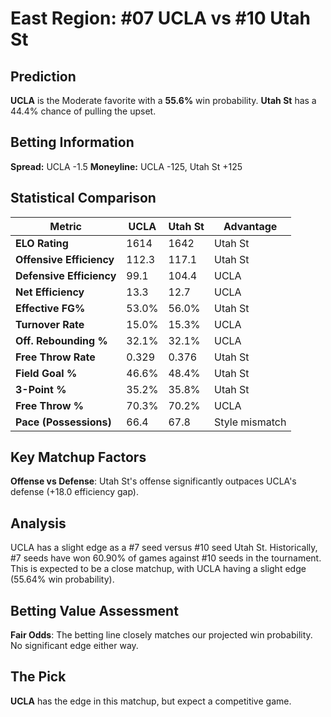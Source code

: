 # East Region: #07 UCLA vs #10 Utah St

## Prediction
**UCLA** is the Moderate favorite with a **55.6%** win probability.
**Utah St** has a 44.4% chance of pulling the upset.

## Betting Information
**Spread:** UCLA -1.5
**Moneyline:** UCLA -125, Utah St +125

## Statistical Comparison

| Metric | UCLA | Utah St | Advantage |
|--------|-----------------|-----------------|----------|
| **ELO Rating** | 1614 | 1642 | Utah St |
| **Offensive Efficiency** | 112.3 | 117.1 | Utah St |
| **Defensive Efficiency** | 99.1 | 104.4 | UCLA |
| **Net Efficiency** | 13.3 | 12.7 | UCLA |
| **Effective FG%** | 53.0% | 56.0% | Utah St |
| **Turnover Rate** | 15.0% | 15.3% | UCLA |
| **Off. Rebounding %** | 32.1% | 32.1% | UCLA |
| **Free Throw Rate** | 0.329 | 0.376 | Utah St |
| **Field Goal %** | 46.6% | 48.4% | Utah St |
| **3-Point %** | 35.2% | 35.8% | Utah St |
| **Free Throw %** | 70.3% | 70.2% | UCLA |
| **Pace (Possessions)** | 66.4 | 67.8 | Style mismatch |

## Key Matchup Factors

**Offense vs Defense**: Utah St's offense significantly outpaces UCLA's defense (+18.0 efficiency gap).

## Analysis

UCLA has a slight edge as a #7 seed versus #10 seed Utah St. Historically, #7 seeds have won 60.90% of games against #10 seeds in the tournament. This is expected to be a close matchup, with UCLA having a slight edge (55.64% win probability).

## Betting Value Assessment

**Fair Odds**: The betting line closely matches our projected win probability. No significant edge either way.

## The Pick

**UCLA** has the edge in this matchup, but expect a competitive game.

